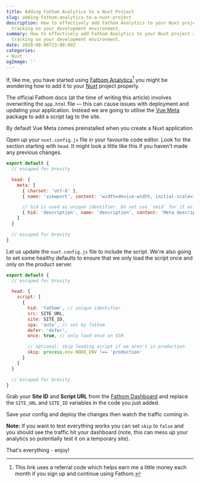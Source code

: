 ```yaml
---
title: Adding Fathom Analytics to a Nuxt Project
slug: adding-fathom-analytics-to-a-nuxt-project
description: How to effectively add Fathom Analytics to your Nuxt project and stop it
  tracking on your development environment.
summary: How to effectively add Fathom Analytics to your Nuxt project and stop it
  tracking on your development environment.
date: 2020-08-06T23:00:00Z
categories:
- Nuxt
ogImage: ''
---
```


If, like me, you have started using [Fathom Analytics](https://usefathom.com/ref/ULVWJ1)[^1] you might be wondering how to add it to your [Nuxt](https://nuxtjs.org) project properly.

The official Fathom docs (at the time of writing this article) involves overwriting the `app.html` file — this can cause issues with deployment and updating your application. Instead we are going to utilise the [Vue Meta](https://vue-meta.nuxtjs.org/) package to add a script tag to the site.

By default Vue Meta comes preinstalled when you create a Nuxt application

Open up your `nuxt.config.js` file in your favourite code editor. Look for the section starting with `head`. It might look a little like this if you haven't made any previous changes.

```js
export default {
  // escaped for brevity

  head: {
    meta: [
      { charset: 'utf-8' },
      { name: 'viewport', content: 'width=device-width, initial-scale=1' },

      // hid is used as unique identifier. Do not use `vmid` for it as it will not work
      { hid: 'description', name: 'description', content: 'Meta description' }
    ]
  }

  // escaped for brevity
}
```

Let us update the `nuxt.config.js` file to include the script. We're also going to set some healthy defaults to ensure that we only load the script once and only on the product server.

```js
export default {
  // escaped for brevity

  head: {
    script: [
      {
        hid: 'fathom', // unique identifier
        src: SITE_URL,
        site: SITE_ID,
        spa: 'auto', // set by fathom
        defer: 'defer',
        once: true, // only load once on SSR

        // optional: skip loading script if we aren't in production
        skip: process.env.NODE_ENV !== 'production'
      }
    ]
  }

  // escaped for brevity
}
```

Grab your **Site ID** and **Script URL** from the [Fathom Dashboard](https://app.usefathom.com/#/settings/sites) and replace the `SITE_URL` and `SITE_ID` variables in the code you just added.

Save your config and deploy the changes then watch the traffic coming in.

**Note:** If you want to test everything works you can set `skip` to `false` and you should see the traffic hit your dashboard (note, this can mess up your analytics so potentially test it on a temporary site).

That's everything - enjoy!

[^1]: This link uses a referral code which helps earn me a little money each month if you sign up and continue using Fathom.
